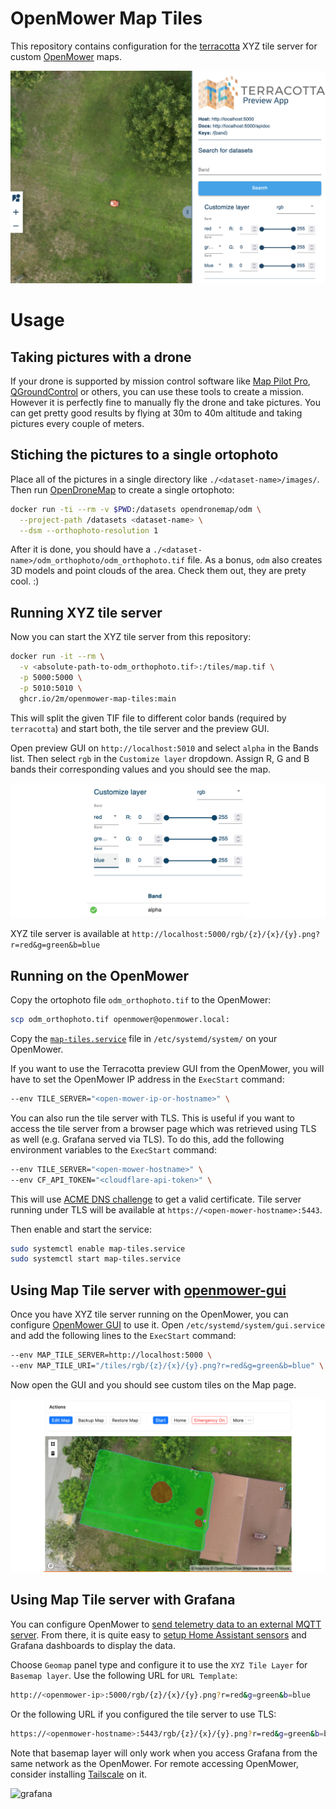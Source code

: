 # OpenMower Map Tiles

This repository contains configuration for the [terracotta][] XYZ tile server for custom [OpenMower][openmower] maps.

![demo][]

[terracotta]: https://github.com/DHI-GRAS/terracotta
[openmower]:  https://openmower.de/
[demo]:       ./docs/demo.png

# Usage

## Taking pictures with a drone

If your drone is supported by mission control software like [Map Pilot Pro][map-pilot-pro], [QGroundControl][qgroundcontrol] or others, you can use these tools to create a mission. However it is perfectly fine to manually fly the drone and take pictures. You can get pretty good results by flying at 30m to 40m altitude and taking pictures every couple of meters.

## Stiching the pictures to a single ortophoto

Place all of the pictures in a single directory like `./<dataset-name>/images/`. Then run [OpenDroneMap][odm] to create a single ortophoto:

```bash
docker run -ti --rm -v $PWD:/datasets opendronemap/odm \
  --project-path /datasets <dataset-name> \
  --dsm --orthophoto-resolution 1
```

After it is done, you should have a `./<dataset-name>/odm_orthophoto/odm_orthophoto.tif` file. As a bonus, `odm` also creates 3D models and point clouds of the area. Check them out, they are prety cool. :)

## Running XYZ tile server

Now you can start the XYZ tile server from this repository:

```bash
docker run -it --rm \
  -v <absolute-path-to-odm_orthophoto.tif>:/tiles/map.tif \
  -p 5000:5000 \
  -p 5010:5010 \
  ghcr.io/2m/openmower-map-tiles:main
```

This will split the given TIF file to different color bands (required by `terracotta`) and start both, the tile server and the preview GUI.

Open preview GUI on `http://localhost:5010` and select `alpha` in the Bands list. Then select `rgb` in the `Customize layer` dropdown. Assign R, G and B bands their corresponding values and you should see the map.

![preview][]

XYZ tile server is available at `http://localhost:5000/rgb/{z}/{x}/{y}.png?r=red&g=green&b=blue`

[map-pilot-pro]:     https://dronesmadeeasy.com/map-pilot
[qgroundcontrol]:    http://qgroundcontrol.com/
[odm]:               https://github.com/OpenDroneMap/ODM
[preview]:           ./docs/preview.png

## Running on the OpenMower

Copy the ortophoto file `odm_orthophoto.tif` to the OpenMower:

```bash
scp odm_orthophoto.tif openmower@openmower.local:
```

Copy the [`map-tiles.service`][map-tiles-service] file in `/etc/systemd/system/` on your OpenMower.

If you want to use the Terracotta preview GUI from the OpenMower, you will have to set the OpenMower IP address in the `ExecStart` command:

```bash
--env TILE_SERVER="<open-mower-ip-or-hostname>" \
```

You can also run the tile server with TLS. This is useful if you want to access the tile server from a browser page which was retrieved using TLS as well (e.g. Grafana served via TLS). To do this, add the following environment variables to the `ExecStart` command:

```bash
--env TILE_SERVER="<open-mower-hostname>" \
--env CF_API_TOKEN="<cloudflare-api-token>" \
```

This will use [ACME DNS challenge](dns-challenge) to get a valid certificate. Tile server running under TLS will be available at `https://<open-mower-hostname>:5443`.


Then enable and start the service:

```bash
sudo systemctl enable map-tiles.service
sudo systemctl start map-tiles.service
```

[map-tiles-service]: ./map-tiles.service
[dns-challenge]:     https://caddyserver.com/docs/automatic-https#dns-challenge

## Using Map Tile server with [openmower-gui][]

Once you have XYZ tile server running on the OpenMower, you can configure [OpenMower GUI][openmower-gui] to use it.
Open `/etc/systemd/system/gui.service` and add the following lines to the `ExecStart` command:

```bash
--env MAP_TILE_SERVER=http://localhost:5000 \
--env MAP_TILE_URI="/tiles/rgb/{z}/{x}/{y}.png?r=red&g=green&b=blue" \
```

Now open the GUI and you should see custom tiles on the Map page.

![map][]

[openmower-gui]: https://github.com/cedbossneo/openmower-gui
[map]:           ./docs/map.png

## Using Map Tile server with Grafana

You can configure OpenMower to [send telemetry data to an external MQTT server][mqtt-server].
From there, it is quite easy to [setup Home Assistant sensors][home-assistant] and Grafana dashboards to display the data.

Choose `Geomap` panel type and configure it to use the `XYZ Tile Layer` for `Basemap layer`. Use the following URL for `URL Template`:

```bash
http://<openmower-ip>:5000/rgb/{z}/{x}/{y}.png?r=red&g=green&b=blue
```

Or the following URL if you configured the tile server to use TLS:

```bash
https://<openmower-hostname>:5443/rgb/{z}/{x}/{y}.png?r=red&g=green&b=blue
```

Note that basemap layer will only work when you access Grafana from the same network as the OpenMower. For remote accessing OpenMower, consider installing [Tailscale][tailscale] on it.

![grafana][]

[mqtt-server]:    https://github.com/ClemensElflein/open_mower_ros/blob/main/src/open_mower/config/mower_config.sh.example#L130-L135
[home-assistant]: https://github.com/2m/hassio-config/blob/ginkunai/packages/openmower.yaml
[tailscale]:      https://tailscale.com/
[grafana]:        ./docs/grafana.png
